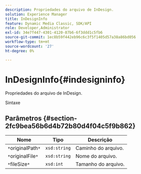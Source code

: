 ```yaml
---
description: Propriedades do arquivo de InDesign.
solution: Experience Manager
title: InDesignInfo
feature: Dynamic Media Classic, SDK/API
role: Developer,Administrator
exl-id: 34e7f447-4301-4120-87b6-6f3ddd1c5fb6
source-git-commit: 1ec8b59f442eb96c6c3f5f1405d57a38a86bd056
workflow-type: tm+mt
source-wordcount: '27'
ht-degree: 0%

---
```


# InDesignInfo{#indesigninfo}

Propriedades do arquivo de InDesign.

Sintaxe

## Parâmetros {#section-2fc9bea56b6d4b72b80d4f04c5f9b862}

| Nome | Tipo | Descrição |
|---|---|---|
| `*`originalPath`*` | `xsd:string` | Caminho do arquivo. |
| `*`originalFile`*` | `xsd:string` | Nome do arquivo. |
| `*`fileSize`*` | `xsd:int` | Tamanho do arquivo. |
